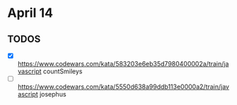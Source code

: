 # April 14

## TODOS

- [x] <https://www.codewars.com/kata/583203e6eb35d7980400002a/train/javascript> countSmileys
- [ ] <https://www.codewars.com/kata/5550d638a99ddb113e0000a2/train/javascript> josephus
